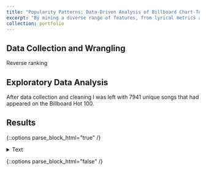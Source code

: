```yaml
---
title: "Popularity Patterns: Data-Driven Analysis of Billboard Chart-Toppers"
excerpt: "By mining a diverse range of features, from lyrical metrics and musical elements to song genre, I sought to use a machine learning approach to find patterns and trends in popular music.<img src='/images/genre_weeks.png' width='500' height='300'>"
collection: portfolio
---
```


## Data Collection and Wrangling

Reverse ranking

## Exploratory Data Analysis

After data collection and cleaning I was left with 7941 unique songs that had appeared on the Billboard Hot 100. 

## Results

{::options parse_block_html="true" /}

<details>
  <summary markdown="span">
    Text
  </summary>

```python
  def func()
```
  
</details>

{::options parse_block_html="false" /}
